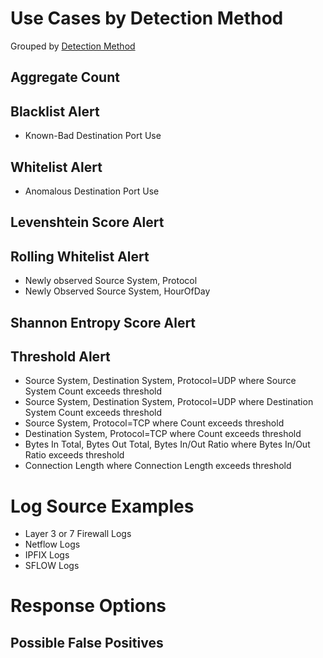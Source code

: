 # Use Cases by Detection Method

Grouped by [Detection Method](/Detection-Methods.md)

## Aggregate Count


## Blacklist Alert
- Known-Bad Destination Port Use

## Whitelist Alert
- Anomalous Destination Port Use

## Levenshtein Score Alert


## Rolling Whitelist Alert
- Newly observed Source System, Protocol
- Newly Observed Source System, HourOfDay


## Shannon Entropy Score Alert


## Threshold Alert
- Source System, Destination System, Protocol=UDP where Source System Count exceeds threshold
- Source System, Destination System, Protocol=UDP where Destination System Count exceeds threshold
- Source System, Protocol=TCP where Count exceeds threshold
- Destination System, Protocol=TCP where Count exceeds threshold
- Bytes In Total, Bytes Out Total, Bytes In/Out Ratio where Bytes In/Out Ratio exceeds threshold
- Connection Length where Connection Length exceeds threshold


# Log Source Examples
- Layer 3 or 7 Firewall Logs
- Netflow Logs
- IPFIX Logs
- SFLOW Logs


# Response Options


## Possible False Positives
